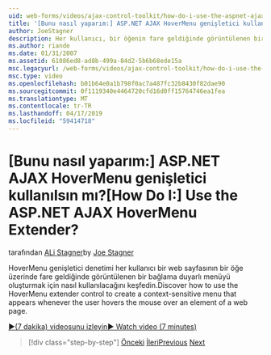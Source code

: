 ```yaml
---
uid: web-forms/videos/ajax-control-toolkit/how-do-i-use-the-aspnet-ajax-hovermenu-extender
title: '[Bunu nasıl yaparım:] ASP.NET AJAX HoverMenu genişletici kullanılsın mı? | Microsoft Docs'
author: JoeStagner
description: Her kullanıcı, bir öğenin fare geldiğinde görüntülenen bir bağlama duyarlı menüyü oluşturmak için HoverMenu genişletici denetimi kullanmayı Bul...
ms.author: riande
ms.date: 01/31/2007
ms.assetid: 61086ed8-ad8b-499a-84d2-5b6b68ede15a
msc.legacyurl: /web-forms/videos/ajax-control-toolkit/how-do-i-use-the-aspnet-ajax-hovermenu-extender
msc.type: video
ms.openlocfilehash: b01b64e0a1b798f0ac7a487fc32b8430f82dae90
ms.sourcegitcommit: 0f1119340e4464720cfd16d0ff15764746ea1fea
ms.translationtype: MT
ms.contentlocale: tr-TR
ms.lasthandoff: 04/17/2019
ms.locfileid: "59414718"
---
```

# <a name="how-do-i-use-the-aspnet-ajax-hovermenu-extender"></a><span data-ttu-id="b0c45-104">[Bunu nasıl yaparım:] ASP.NET AJAX HoverMenu genişletici kullanılsın mı?</span><span class="sxs-lookup"><span data-stu-id="b0c45-104">[How Do I:] Use the ASP.NET AJAX HoverMenu Extender?</span></span>

<span data-ttu-id="b0c45-105">tarafından [ALi Stagner](https://github.com/JoeStagner)</span><span class="sxs-lookup"><span data-stu-id="b0c45-105">by [Joe Stagner](https://github.com/JoeStagner)</span></span>

<span data-ttu-id="b0c45-106">HoverMenu genişletici denetimi her kullanıcı bir web sayfasının bir öğe üzerinde fare geldiğinde görüntülenen bir bağlama duyarlı menüyü oluşturmak için nasıl kullanılacağını keşfedin.</span><span class="sxs-lookup"><span data-stu-id="b0c45-106">Discover how to use the HoverMenu extender control to create a context-sensitive menu that appears whenever the user hovers the mouse over an element of a web page.</span></span>

[<span data-ttu-id="b0c45-107">&#9654;(7 dakika) videosunu izleyin</span><span class="sxs-lookup"><span data-stu-id="b0c45-107">&#9654; Watch video (7 minutes)</span></span>](https://channel9.msdn.com/Blogs/ASP-NET-Site-Videos/how-do-i-use-the-aspnet-ajax-hovermenu-extender)

> [!div class="step-by-step"]
> <span data-ttu-id="b0c45-108">[Önceki](how-do-i-use-the-aspnet-ajax-filteredtextbox-extender.md)
> [İleri](how-do-i-use-the-aspnet-ajax-togglebutton-extender.md)</span><span class="sxs-lookup"><span data-stu-id="b0c45-108">[Previous](how-do-i-use-the-aspnet-ajax-filteredtextbox-extender.md)
[Next](how-do-i-use-the-aspnet-ajax-togglebutton-extender.md)</span></span>
